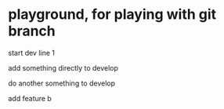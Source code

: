 
# playground, for playing with git branch
start dev
line 1

add something directly to develop

do another something to develop

add feature b
